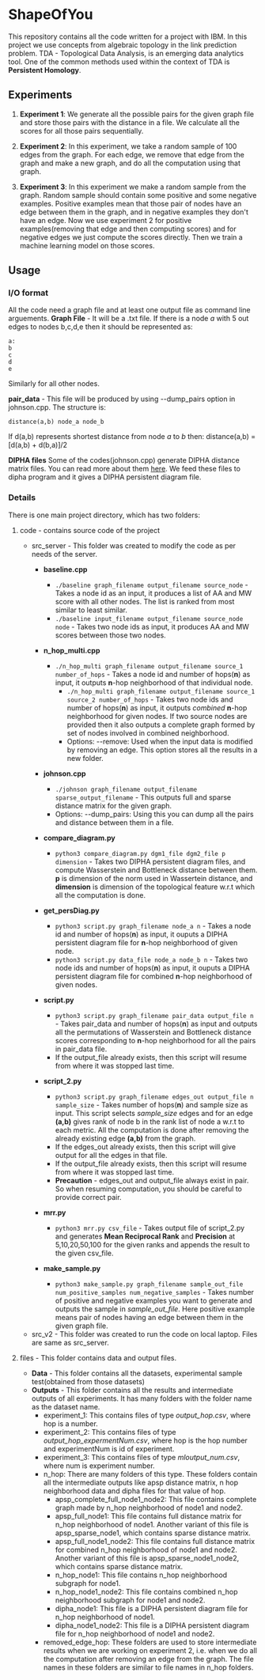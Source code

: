 # ShapeOfYou
This repository contains all the code written for a project with IBM. In this project we use concepts from algebraic topology 
in the link prediction problem. TDA \- Topological Data Analysis, is an emerging data analytics tool. One of the common methods used within the context of TDA is **Persistent Homology**.

## Experiments
1. **Experiment 1**: We generate all the possible pairs for the given graph file and store those pairs with the distance in a file. We calculate all the scores for all those pairs sequentially. 

2. **Experiment 2**: In this experiment, we take a random sample of 100 edges from the graph. For each edge, we remove that edge from the graph and make a new graph, and do all the computation using that graph. 

3. **Experiment 3**: In this experiment we make a random sample from the graph. Random sample should contain some positive and some negative examples. Positive examples mean that those pair of nodes have an edge between them in the graph, and in negative examples they don't have an edge. Now we use experiment 2 for positive examples(removing that edge and then computing scores) and for negative edges we just compute the scores directly. Then we train a machine learning model on those scores.

## Usage
### I/O format
All the code need a graph file and at least one output file as command line arguements. 
**Graph File** \- It will be a .txt file. If there is a node _a_ with 5 out edges to nodes b,c,d,e then it should be represented as:
```
a:
b
c
d
e
```
Similarly for all other nodes.

**pair_data** \- This file will be produced by using --dump_pairs option in johnson.cpp. The structure is:
```
distance(a,b) node_a node_b
```
If d(a,b) represents shortest distance from node _a_ to _b_ then:
distance(a,b) = [d(a,b) + d(b,a)]/2

**DIPHA files**
Some of the codes(johnson.cpp) generate DIPHA distance matrix files. You can read more about them [here](https://github.com/DIPHA/dipha).
We feed these files to dipha program and it gives a DIPHA persistent diagram file.

### Details
There is one main project directory, which has two folders:
1. code \- contains source code of the project
   - src_server \- This folder was created to modify the code as per needs of the server.
     - **baseline.cpp**
       - ```./baseline graph_filename output_filename source_node``` \- Takes a node id as an input, it produces a list of AA and MW score with all other nodes. The list is ranked from most similar to least similar.
       - ```./baseline input_filename output_filename source_node node``` \- Takes two node ids as input, it produces AA and MW scores between those two nodes.
       
     - **n_hop_multi.cpp**
       - ```./n_hop_multi graph_filename output_filename source_1 number_of_hops``` \- Takes a node id and number of        hops(**n**) as input, it outputs **n**-hop neighborhood of that individual node.
		   - ```./n_hop_multi graph_filename output_filename source_1 source_2 number_of_hops``` \- Takes two node ids and number of hops(**n**) as input, it outputs _combined_ **n**-hop neighborhood for given nodes. If two source nodes are provided then it also outputs a complete graph formed by set of nodes involved in combined neighborhood.
		   - Options: \-\-remove: Used when the input data is modified by removing an edge. This option stores all the results in a new folder.
       
     - **johnson.cpp**
       - ```./johnson graph_filename output_filename sparse_output_filename``` \- This outputs full and sparse distance matrix for the given graph.
       - Options: \-\-dump_pairs: Using this you can dump all the pairs and distance between them in a file.
       
     - **compare_diagram.py**
       - ```python3 compare_diagram.py dgm1_file dgm2_file p dimension``` \- Takes two DIPHA persistent diagram files, and compute Wasserstein and Bottleneck distance between them. **p** is dimension of the norm used in Wassertein distance, and **dimension** is dimension of the topological feature w.r.t which all the computation is done.
     
     - **get_persDiag.py**
       - ```python3 script.py graph_filename node_a n``` \- Takes a node id and number of hops(**n**) as input, it ouputs a DIPHA persistent diagram file for **n**\-hop neighborhood of given node.
       - ```python3 script.py data_file node_a node_b n``` \- Takes two node ids and number of hops(**n**) as input, it ouputs a DIPHA persistent diagram file for combined **n**\-hop neighborhood of given nodes.
       
      - **script.py**
        - ```python3 script.py graph_filename pair_data output_file n``` - Takes pair_data and number of hops(**n**) as input and outputs all the permutations of Wasserstein and Bottleneck distance scores corresponding to **n**-hop neighborhood for all the pairs in pair_data file. 
        - If the output_file already exists, then this script will resume from where it was stopped last time.
       
      - **script_2.py**
        - ```python3 script.py graph_filename edges_out output_file n sample_size``` - Takes number of hops(**n**) and sample size as input. This script selects _sample\_size_ edges and for an edge **(a,b)** gives rank of node b in the rank list of node a w.r.t to each metric. All the computation is done after removing the already existing edge **(a,b)** from the graph.
        - If the edges_out already exists, then this script will give output for all the edges in that file.
        - If the output_file already exists, then this script will resume from where it was stopped last time.
        - **Precaution** - edges\_out and output\_file always exist in pair. So when resuming computation, you should be careful to provide correct pair.
      
      - **mrr.py**
        - ```python3 mrr.py csv_file``` - Takes output file of script_2.py and generates **Mean Reciprocal Rank** and **Precision** at 5,10,20,50,100 for the given ranks and appends the result to the given csv_file.
        
      - **make_sample.py**
        - ```python3 make_sample.py graph_filename sample_out_file num_positive_samples num_negative_samples``` - Takes number of positive and negative examples you want to generate and outputs the sample in _sample\_out\_file_. Here positive example means pair of nodes having an edge between them in the given graph file. 
   - src_v2 - This folder was created to run the code on local laptop. Files are same as src_server.
   
2. files \- This folder contains data and output files. 
   - **Data** \- This folder contains all the datasets, experimental sample test(obtained from those datasets)
   - **Outputs** \- This folder contains all the results and intermediate outputs of all experiments. It has many folders with the folder name as the dataset name. 
       - experiment_1: This contains files of type _output\_hop.csv_, where hop is a number.
       - experiment_2: This contains files of type _output\_hop\_expermentNum.csv_, where hop is the hop number and experimentNum is id of experiment. 
       - experiment_3: This contains files of type _mloutput_num.csv_, where num is experiment number.
       - n_hop: There are many folders of this type. These folders contain all the intermediate outputs like apsp distance matrix, n hop neighborhood data and dipha files for that value of hop.
         - apsp_complete_full_node1_node2: This file contains complete graph made by n_hop neighborhood of node1 and node2.
         - apsp_full_node1: This file contains full distance matrix for n_hop neighborhood of node1. Another variant of this file is apsp_sparse_node1, which contains sparse distance matrix.
         - apsp_full_node1_node2: This file contains full distance matrix for combined n_hop neighborhood of node1 and node2. Another variant of this file is apsp_sparse_node1_node2, which contains sparse distance matrix.
         - n_hop_node1: This file contains n_hop neighborhood subgraph for node1.
         - n_hop_node1_node2: This file contains combined n_hop neighborhood subgraph for node1 and node2.
         - dipha_node1: This file is a DIPHA persistent diagram file for n_hop neighborhood of node1.
         - dipha_node1_node2: This file is a DIPHA persistent diagram file for n_hop neighborhood of node1 and node2.
       - removed_edge_hop: These folders are used to store intermediate results when we are working on experiment 2, i.e. when we do all the computation after removing an edge from the graph. The file names in these folders are similar to file names in n_hop folders. 
